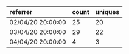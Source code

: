 | referrer          | count | uniques |
| :---------------- | :---- | :------ |
| 02/04/20 20:00:00 | 25    | 20      |
| 03/04/20 20:00:00 | 29    | 22      |
| 04/04/20 20:00:00 | 4     | 3       |